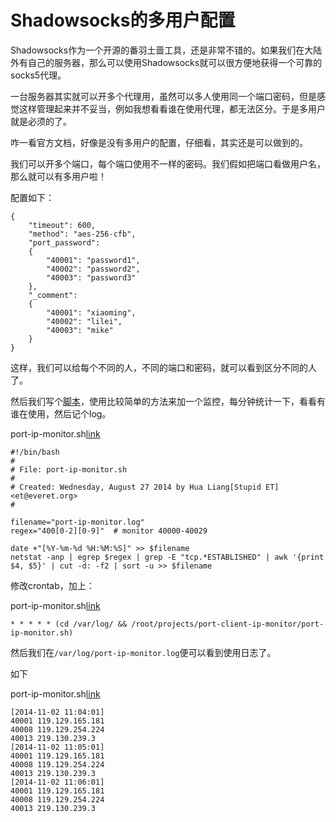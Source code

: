 # Shadowsocks的多用户配置

Shadowsocks作为一个开源的番羽土啬工具，还是非常不错的。如果我们在大陆外有自己的服务器，那么可以使用Shadowsocks就可以很方便地获得一个可靠的socks5代理。

一台服务器其实就可以开多个代理用，虽然可以多人使用同一个端口密码，但是感觉这样管理起来并不妥当，例如我想看看谁在使用代理，都无法区分。于是多用户就是必须的了。

咋一看官方文档，好像是没有多用户的配置，仔细看，其实还是可以做到的。

我们可以开多个端口，每个端口使用不一样的密码。我们假如把端口看做用户名，那么就可以有多用户啦！

配置如下：
    

    
    {
        "timeout": 600,
        "method": "aes-256-cfb",
        "port_password":
        {
            "40001": "password1",
            "40002": "password2",
            "40003": "password3"
        },
        "_comment":
        {
            "40001": "xiaoming",
            "40002": "lilei",
            "40003": "mike"
        }
    }

这样，我们可以给每个不同的人，不同的端口和密码，就可以看到区分不同的人了。

然后我们写个[脚本](https://github.com/cedricporter/port-client-ip-monitor)，使用比较简单的方法来加一个监控，每分钟统计一下，看看有谁在使用，然后记个log。

port-ip-monitor.sh[link](https://github.com/cedricporter/port-client-ip-monitor)
    
    
    #!/bin/bash
    #
    # File: port-ip-monitor.sh
    #
    # Created: Wednesday, August 27 2014 by Hua Liang[Stupid ET] <et@everet.org>
    #
    
    filename="port-ip-monitor.log"
    regex="400[0-2][0-9]"  # monitor 40000-40029
    
    date +"[%Y-%m-%d %H:%M:%S]" >> $filename
    netstat -anp | egrep $regex | grep -E "tcp.*ESTABLISHED" | awk '{print $4, $5}' | cut -d: -f2 | sort -u >> $filename
    

修改crontab，加上：

port-ip-monitor.sh[link](https://github.com/cedricporter/port-client-ip-monitor)
    

    
    * * * * * (cd /var/log/ && /root/projects/port-client-ip-monitor/port-ip-monitor.sh)
    

然后我们在`/var/log/port-ip-monitor.log`便可以看到使用日志了。

如下

port-ip-monitor.sh[link](https://github.com/cedricporter/port-client-ip-monitor)
      
    
    [2014-11-02 11:04:01]
    40001 119.129.165.181
    40008 119.129.254.224
    40013 219.130.239.3
    [2014-11-02 11:05:01]
    40001 119.129.165.181
    40008 119.129.254.224
    40013 219.130.239.3
    [2014-11-02 11:06:01]
    40001 119.129.165.181
    40008 119.129.254.224
    40013 219.130.239.3
    

  
